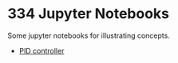 # 334 Jupyter Notebooks

Some jupyter notebooks for illustrating concepts.

- [PID controller](https://github.com/Team334/notebooks/blob/master/PID.ipynb)
